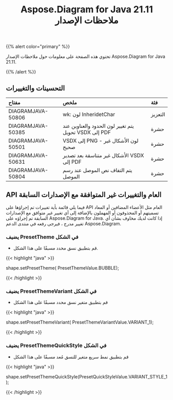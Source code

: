 ﻿---
title: Aspose.Diagram for Java 21.11 ملاحظات الإصدار
type: docs
weight: 2
url: /ar/java/aspose-diagram-for-java-21-11-release-notes/
---
{{% alert color="primary" %}}

تحتوي هذه الصفحة على معلومات حول ملاحظات الإصدار Aspose.Diagram for Java 21.11.

{{% /alert %}}
## **التحسينات والتغييرات**  ##

|**مفتاح**|**ملخص**|**فئة**|
|:- |:- |:- |
|DIAGRAMJAVA-50806|wk: لون InheridetChar|التعزيز|
|DIAGRAMJAVA-50385|يتم تغيير لون الحدود والعناوين عند تحويل VSDX إلى PDF|حشرة|
|DIAGRAMJAVA-50501|VSDX إلى PNG - لون الأشكال غير صحيح|حشرة|
|DIAGRAMJAVA-50631|الأشكال غير متناسقة بعد تصدير VSDX إلى PDF|حشرة|
|DIAGRAMJAVA-50804|يتم التفاف نص الموصل عند رسم الموصل|حشرة|
## **API العام والتغييرات غير المتوافقة مع الإصدارات السابقة**
فيما يلي قائمة بأية تغييرات تم إجراؤها على API العام مثل الأعضاء المضافين أو المعاد تسميتهم أو المحذوفون أو المهملون بالإضافة إلى أي تغيير غير متوافق مع الإصدارات السابقة تم إجراؤه على Aspose.Diagram for Java. إذا كانت لديك مخاوف بشأن أي تغيير مدرج ، فيرجى رفعه في منتدى الدعم Aspose.Diagram.



### **يضيف PresetTheme في الشكل**
- قم بتطبيق نسق محدد مسبقًا على هذا الشكل.

{{< highlight "java" >}}
 
 shape.setPresetTheme( PresetThemeValue.BUBBLE);

{{< /highlight >}}


### **يضيف PresetThemeVariant في الشكل**
- قم بتطبيق متغير نسق محدد مسبقًا على هذا الشكل

{{< highlight "java" >}}

shape.setPresetThemeVariant( PresetThemeVariantValue.VARIANT_1);

{{< /highlight >}}

### **يضيف PresetThemeQuickStyle في الشكل**
- قم بتطبيق نمط سريع متغير للنسق مُعد مسبقًا على هذا الشكل

{{< highlight "java" >}}

shape.setPresetThemeQuickStyle(PresetQuickStyleValue.VARIANT_STYLE_1);

{{< /highlight >}}



